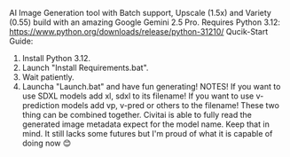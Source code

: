 AI Image Generation tool with Batch support, Upscale (1.5x) and Variety (0.55) build with an amazing Google Gemini 2.5 Pro.
Requires Python 3.12: https://www.python.org/downloads/release/python-31210/
Qucik-Start Guide:
1. Install Python 3.12.
2. Launch "Install Requirements.bat".
3. Wait patiently.
4. Launcha "Launch.bat" and have fun generating!
NOTES!
If you want to use SDXL models add xl, sdxl to its filename!
If you want to use v-prediction models add vp, v-pred or others to the filename!
These two thing can be combined together.
Civitai is able to fully read the generated image metadata expect for the model name. Keep that in mind.
It still lacks some futures but I'm proud of what it is capable of doing now 😊

